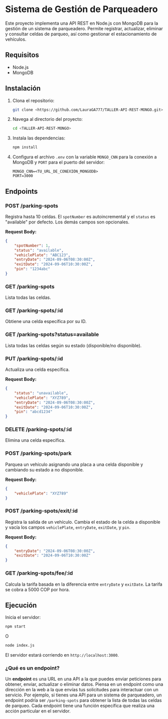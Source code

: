 # Sistema de Gestión de Parqueadero

Este proyecto implementa una API REST en Node.js con MongoDB para la gestión de un sistema de parqueadero. Permite registrar, actualizar, eliminar y consultar celdas de parqueo, así como gestionar el estacionamiento de vehículos.

## Requisitos

- Node.js
- MongoDB

## Instalación

1. Clona el repositorio:

   ```bash
   git clone <https://github.com/LauraGA777/TALLER-API-REST-MONGO.git>
   ```

2. Navega al directorio del proyecto:

   ```bash
   cd <TALLER-API-REST-MONGO>
   ```

3. Instala las dependencias:

   ```bash
   npm install
   ```

4. Configura el archivo `.env` con la variable `MONGO_CNN` para la conexión a MongoDB y `PORT` para el puerto del servidor:

   ```env
   MONGO_CNN=<TU_URL_DE_CONEXIÓN_MONGODB>
   PORT=3000
   ```

## Endpoints

### POST /parking-spots

Registra hasta 10 celdas. El `spotNumber` es autoincremental y el `status` es "available" por defecto. Los demás campos son opcionales.

**Request Body:**

```json
{
    "spotNumber": 1,
    "status": "available",
    "vehiclePlate": "ABC123",
    "entryDate": "2024-09-06T08:30:00Z",
    "exitDate": "2024-09-06T10:30:00Z",
    "pin": "1234abc"
}
```

### GET /parking-spots

Lista todas las celdas.

### GET /parking-spots/:id

Obtiene una celda específica por su ID.

### GET /parking-spots?status=available

Lista todas las celdas según su estado (disponible/no disponible).

### PUT /parking-spots/:id

Actualiza una celda específica.

**Request Body:**

```json
{
    "status": "unavailable",
    "vehiclePlate": "XYZ789",
    "entryDate": "2024-09-06T08:30:00Z",
    "exitDate": "2024-09-06T10:30:00Z",
    "pin": "abcd1234"
}
```

### DELETE /parking-spots/:id

Elimina una celda específica.

### POST /parking-spots/park

Parquea un vehículo asignando una placa a una celda disponible y cambiando su estado a no disponible.

**Request Body:**

```json
{
    "vehiclePlate": "XYZ789"
}
```

### POST /parking-spots/exit/:id

Registra la salida de un vehículo. Cambia el estado de la celda a disponible y vacía los campos `vehiclePlate`, `entryDate`, `exitDate`, y `pin`.

**Request Body:**

```json
{
    "entryDate": "2024-09-06T08:30:00Z",
    "exitDate": "2024-09-06T10:30:00Z"
}
```

### GET /parking-spots/fee/:id

Calcula la tarifa basada en la diferencia entre `entryDate` y `exitDate`. La tarifa se cobra a 5000 COP por hora.

## Ejecución

Inicia el servidor:

```bash
npm start
```
O
```bash
node index.js
```

El servidor estará corriendo en `http://localhost:3000`.

### ¿Qué es un endpoint?

Un **endpoint** es una URL en una API a la que puedes enviar peticiones para obtener, enviar, actualizar o eliminar datos. Piensa en un endpoint como una dirección en la web a la que envías tus solicitudes para interactuar con un servicio. Por ejemplo, si tienes una API para un sistema de parqueadero, un endpoint podría ser `/parking-spots` para obtener la lista de todas las celdas de parqueo. Cada endpoint tiene una función específica que realiza una acción particular en el servidor.